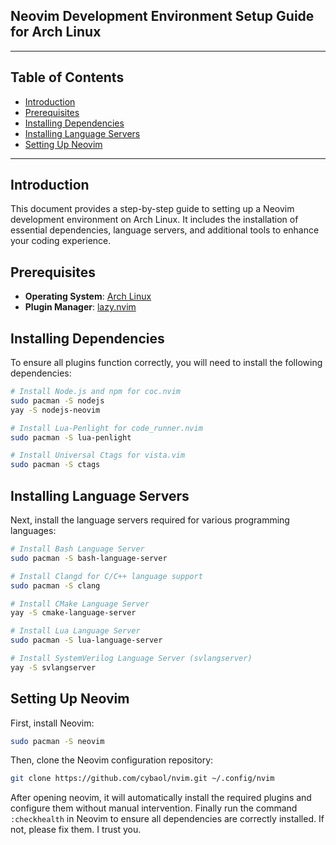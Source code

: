 ## Neovim Development Environment Setup Guide for Arch Linux

---

## Table of Contents

- [Introduction](#introduction)
- [Prerequisites](#prerequisites)
- [Installing Dependencies](#installing-dependencies)
- [Installing Language Servers](#installing-language-servers)
- [Setting Up Neovim](#setting-up-neovim)

---

## Introduction

This document provides a step-by-step guide to setting up a Neovim development environment on Arch Linux. It includes the installation of essential dependencies, language servers, and additional tools to enhance your coding experience.

## Prerequisites

- **Operating System**: [Arch Linux](https://archlinux.org)
- **Plugin Manager**: [lazy.nvim](https://github.com/folke/lazy.nvim)

## Installing Dependencies

To ensure all plugins function correctly, you will need to install the following dependencies:

```bash
# Install Node.js and npm for coc.nvim
sudo pacman -S nodejs
yay -S nodejs-neovim

# Install Lua-Penlight for code_runner.nvim
sudo pacman -S lua-penlight

# Install Universal Ctags for vista.vim
sudo pacman -S ctags
```

## Installing Language Servers

Next, install the language servers required for various programming languages:

```bash
# Install Bash Language Server
sudo pacman -S bash-language-server

# Install Clangd for C/C++ language support
sudo pacman -S clang

# Install CMake Language Server
yay -S cmake-language-server

# Install Lua Language Server
sudo pacman -S lua-language-server

# Install SystemVerilog Language Server (svlangserver)
yay -S svlangserver
```

## Setting Up Neovim

First, install Neovim:

```bash
sudo pacman -S neovim
```

Then, clone the Neovim configuration repository:


```bash
git clone https://github.com/cybaol/nvim.git ~/.config/nvim
```

After opening neovim, it will automatically install the required plugins and configure them without manual intervention.
Finally run the command `:checkhealth` in Neovim to ensure all dependencies are correctly installed. If not, please fix them. I trust you.
